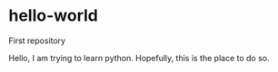 # hello-world
First repository

Hello,
I am trying to learn python. Hopefully, this is the place to do so.
